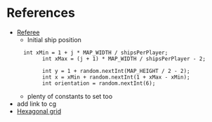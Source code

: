 # References

* [Referee](https://github.com/KevinBusse/cg-referee-coders-of-the-caribbean/blob/master/src/Referee.java)
    * Initial ship position 
    ```
      int xMin = 1 + j * MAP_WIDTH / shipsPerPlayer;
			int xMax = (j + 1) * MAP_WIDTH / shipsPerPlayer - 2;

			int y = 1 + random.nextInt(MAP_HEIGHT / 2 - 2);
			int x = xMin + random.nextInt(1 + xMax - xMin);
			int orientation = random.nextInt(6);
	```
    * plenty of constants to set too
* add link to cg
* [Hexagonal grid](https://www.redblobgames.com/grids/hexagons/)

